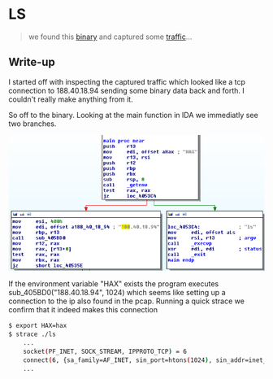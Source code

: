 LS
===

> we found this [binary](ls) and captured some [traffic](ls.pcap)...

## Write-up

I started off with inspecting the captured traffic which looked like a tcp connection to 188.40.18.94 sending some binary data back and forth. I couldn't really make anything from it.

So off to the binary. Looking at the main function in IDA we immediatly see two branches. 

![2 branches](screenshot1.png)

If the environment variable "HAX" exists the program executes sub_405BD0("188.40.18.94", 1024) which seems like setting up a connection to the ip also found in the pcap.
Running a quick strace we confirm that it indeed makes this connection

```bash
$ export HAX=hax
$ strace ./ls
	...
	socket(PF_INET, SOCK_STREAM, IPPROTO_TCP) = 6
	connect(6, {sa_family=AF_INET, sin_port=htons(1024), sin_addr=inet_addr("188.40.18.94")}, 16) = 0
	...
```